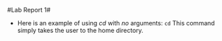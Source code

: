 #Lab Report 1#
- Here is an example of using *cd* with *no* arguments:
  `cd`
  This command simply takes the user to the home directory.
